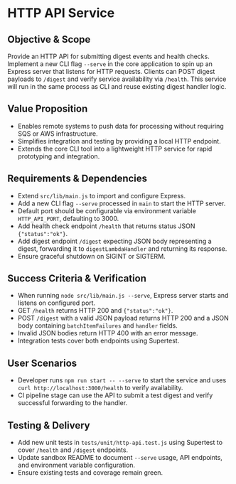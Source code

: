 # HTTP API Service

## Objective & Scope
Provide an HTTP API for submitting digest events and health checks. Implement a new CLI flag `--serve` in the core application to spin up an Express server that listens for HTTP requests. Clients can POST digest payloads to `/digest` and verify service availability via `/health`. This service will run in the same process as CLI and reuse existing digest handler logic.

## Value Proposition
- Enables remote systems to push data for processing without requiring SQS or AWS infrastructure.
- Simplifies integration and testing by providing a local HTTP endpoint.
- Extends the core CLI tool into a lightweight HTTP service for rapid prototyping and integration.

## Requirements & Dependencies
- Extend `src/lib/main.js` to import and configure Express.
- Add a new CLI flag `--serve` processed in `main` to start the HTTP server.
- Default port should be configurable via environment variable `HTTP_API_PORT`, defaulting to 3000.
- Add health check endpoint `/health` that returns status JSON `{"status":"ok"}`.
- Add digest endpoint `/digest` expecting JSON body representing a digest, forwarding it to `digestLambdaHandler` and returning its response.
- Ensure graceful shutdown on SIGINT or SIGTERM.

## Success Criteria & Verification
- When running `node src/lib/main.js --serve`, Express server starts and listens on configured port.
- GET `/health` returns HTTP 200 and `{"status":"ok"}`.
- POST `/digest` with a valid JSON payload returns HTTP 200 and a JSON body containing `batchItemFailures` and `handler` fields.
- Invalid JSON bodies return HTTP 400 with an error message.
- Integration tests cover both endpoints using Supertest.

## User Scenarios
- Developer runs `npm run start -- --serve` to start the service and uses `curl http://localhost:3000/health` to verify availability.
- CI pipeline stage can use the API to submit a test digest and verify successful forwarding to the handler.

## Testing & Delivery
- Add new unit tests in `tests/unit/http-api.test.js` using Supertest to cover `/health` and `/digest` endpoints.
- Update sandbox README to document `--serve` usage, API endpoints, and environment variable configuration.
- Ensure existing tests and coverage remain green.
